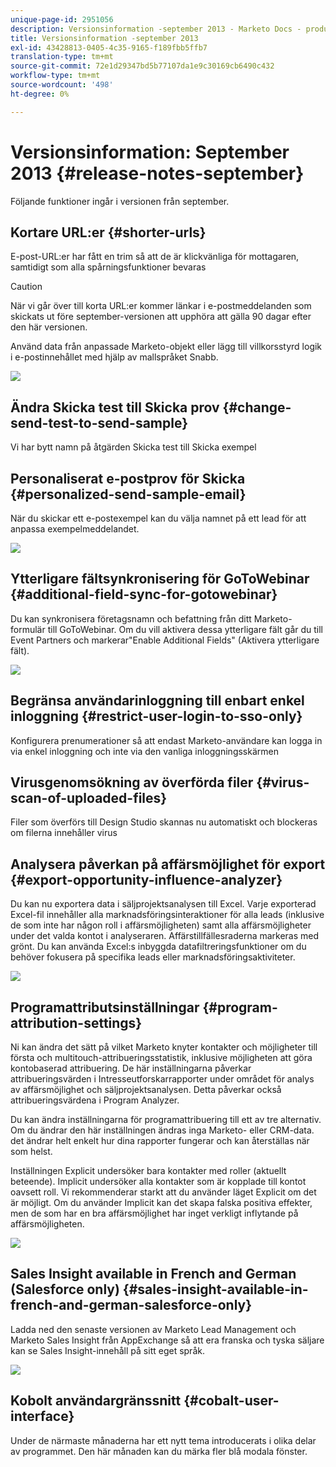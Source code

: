 ```yaml
---
unique-page-id: 2951056
description: Versionsinformation -september 2013 - Marketo Docs - produktdokumentation
title: Versionsinformation -september 2013
exl-id: 43428813-0405-4c35-9165-f189fbb5ffb7
translation-type: tm+mt
source-git-commit: 72e1d29347bd5b77107da1e9c30169cb6490c432
workflow-type: tm+mt
source-wordcount: '498'
ht-degree: 0%

---
```


# Versionsinformation: September 2013 {#release-notes-september}

Följande funktioner ingår i versionen från september.

## Kortare URL:er {#shorter-urls}

E-post-URL:er har fått en trim så att de är klickvänliga för mottagaren, samtidigt som alla spårningsfunktioner bevaras

>[!CAUTION]
>
>När vi går över till korta URL:er kommer länkar i e-postmeddelanden som skickats ut före september-versionen att upphöra att gälla 90 dagar efter den här versionen.

Använd data från anpassade Marketo-objekt eller lägg till villkorsstyrd logik i e-postinnehållet med hjälp av mallspråket Snabb.

![](assets/image2014-9-22-17-3a10-3a56.png)

## Ändra Skicka test till Skicka prov {#change-send-test-to-send-sample}

Vi har bytt namn på åtgärden Skicka test till Skicka exempel

## Personaliserat e-postprov för Skicka {#personalized-send-sample-email}

När du skickar ett e-postexempel kan du välja namnet på ett lead för att anpassa exempelmeddelandet.

![](assets/image2014-9-22-17-3a11-3a22.png)

## Ytterligare fältsynkronisering för GoToWebinar {#additional-field-sync-for-gotowebinar}

Du kan synkronisera företagsnamn och befattning från ditt Marketo-formulär till GoToWebinar. Om du vill aktivera dessa ytterligare fält går du till Event Partners och markerar&quot;Enable Additional Fields&quot; (Aktivera ytterligare fält).

![](assets/image2014-9-22-17-3a11-3a53.png)

## Begränsa användarinloggning till enbart enkel inloggning {#restrict-user-login-to-sso-only}

Konfigurera prenumerationer så att endast Marketo-användare kan logga in via enkel inloggning och inte via den vanliga inloggningsskärmen

## Virusgenomsökning av överförda filer {#virus-scan-of-uploaded-files}

Filer som överförs till Design Studio skannas nu automatiskt och blockeras om filerna innehåller virus

## Analysera påverkan på affärsmöjlighet för export {#export-opportunity-influence-analyzer}

Du kan nu exportera data i säljprojektsanalysen till Excel. Varje exporterad Excel-fil innehåller alla marknadsföringsinteraktioner för alla leads (inklusive de som inte har någon roll i affärsmöjligheten) samt alla affärsmöjligheter under det valda kontot i analyseraren. Affärstillfällesraderna markeras med grönt. Du kan använda Excel:s inbyggda datafiltreringsfunktioner om du behöver fokusera på specifika leads eller marknadsföringsaktiviteter.

![](assets/image2014-9-22-17-3a12-3a23.png)

## Programattributsinställningar {#program-attribution-settings}

Ni kan ändra det sätt på vilket Marketo knyter kontakter och möjligheter till första och multitouch-attribueringsstatistik, inklusive möjligheten att göra kontobaserad attribuering. De här inställningarna påverkar attribueringsvärden i Intresseutforskarrapporter under området för analys av affärsmöjlighet och säljprojektsanalysen. Detta påverkar också attribueringsvärdena i Program Analyzer.

Du kan ändra inställningarna för programattribuering till ett av tre alternativ. Om du ändrar den här inställningen ändras inga Marketo- eller CRM-data. det ändrar helt enkelt hur dina rapporter fungerar och kan återställas när som helst.

Inställningen Explicit undersöker bara kontakter med roller (aktuellt beteende). Implicit undersöker alla kontakter som är kopplade till kontot oavsett roll. Vi rekommenderar starkt att du använder läget Explicit om det är möjligt. Om du använder Implicit kan det skapa falska positiva effekter, men de som har en bra affärsmöjlighet har inget verkligt inflytande på affärsmöjligheten.

![](assets/image2014-9-22-17-3a12-3a43.png)

## Sales Insight available in French and German (Salesforce only) {#sales-insight-available-in-french-and-german-salesforce-only}

Ladda ned den senaste versionen av Marketo Lead Management och Marketo Sales Insight från AppExchange så att era franska och tyska säljare kan se Sales Insight-innehåll på sitt eget språk.

![](assets/image2014-9-22-17-3a13-3a12.png)

## Kobolt användargränssnitt {#cobalt-user-interface}

Under de närmaste månaderna har ett nytt tema introducerats i olika delar av programmet. Den här månaden kan du märka fler blå modala fönster.
